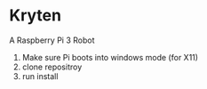 # Kryten
A Raspberry Pi 3 Robot

1. Make sure Pi boots into windows mode (for X11)
2. clone repositroy
3. run install
